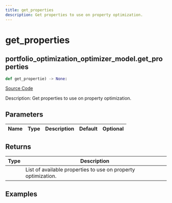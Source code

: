 ```yaml
---
title: get_properties
description: Get properties to use on property optimization.
---
```

# get_properties

## portfolio_optimization_optimizer_model.get_properties

```python
def get_propertie) -> None:
```
[Source Code](https://github.com/OpenBB-finance/OpenBBTerminal/tree/main/openbb_terminal/portfolio/portfolio_optimization/optimizer_model.py#L3072)

Description: Get properties to use on property optimization.

## Parameters

| Name | Type | Description | Default | Optional |
| ---- | ---- | ----------- | ------- | -------- |

## Returns

| Type | Description |
| ---- | ----------- |
|  | List of available properties to use on property optimization. |

## Examples

